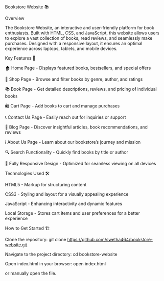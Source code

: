 Bookstore Website 📚

Overview

The Bookstore Website, an interactive and user-friendly platform for book enthusiasts. Built with HTML, CSS, and JavaScript, this website allows users to explore a vast collection of books, read reviews, and seamlessly make purchases. Designed with a responsive layout, it ensures an optimal experience across laptops, tablets, and mobile devices.

Key Features 🚀

🏠 Home Page - Displays featured books, bestsellers, and special offers

📖 Shop Page - Browse and filter books by genre, author, and ratings

📚 Book Page - Get detailed descriptions, reviews, and pricing of individual books

🛍️ Cart Page - Add books to cart and manage purchases

📞 Contact Us Page - Easily reach out for inquiries or support

📝 Blog Page - Discover insightful articles, book recommendations, and reviews

ℹ️ About Us Page - Learn about our bookstore’s journey and mission

🔍 Search Functionality - Quickly find books by title or author

📱 Fully Responsive Design - Optimized for seamless viewing on all devices

Technologies Used 🛠️

HTML5 - Markup for structuring content

CSS3 - Styling and layout for a visually appealing experience

JavaScript  - Enhancing interactivity and dynamic features

Local Storage - Stores cart items and user preferences for a better experience

How to Get Started 🏗️

Clone the repository: git clone https://github.com/swetha464/bookstore-website.git

Navigate to the project directory: cd bookstore-website

Open index.html in your browser: open index.html

or manually open the file.
